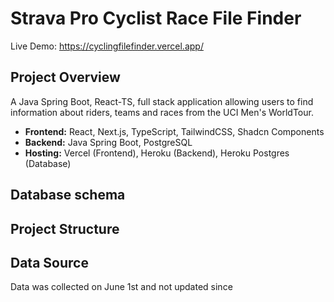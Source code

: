 # Strava Pro Cyclist Race File Finder

Live Demo: https://cyclingfilefinder.vercel.app/  

## Project Overview
A Java Spring Boot, React-TS, full stack application allowing users to find information about riders, teams and races from the UCI Men's WorldTour.
- **Frontend:** React, Next.js, TypeScript, TailwindCSS, Shadcn Components
- **Backend:** Java Spring Boot, PostgreSQL  
- **Hosting:** Vercel (Frontend), Heroku (Backend), Heroku Postgres (Database)

## Database schema 

## Project Structure

## Data Source 
Data was collected on June 1st and not updated since 

